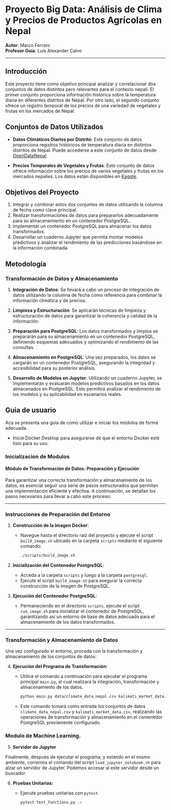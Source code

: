 # Proyecto Big Data: Análisis de Clima y Precios de Productos Agrícolas en Nepal

**Autor**: Marco Ferraro  
**Profesor Guía**: Luis Alexander Calvo

---

## Introducción

Este proyecto tiene como objetivo principal analizar y correlacionar dos conjuntos de datos distintos pero relevantes para el contexto nepalí. El primer conjunto proporciona información histórica sobre la temperatura diaria en diferentes distritos de Nepal. Por otro lado, el segundo conjunto ofrece un registro temporal de los precios de una variedad de vegetales y frutas en los mercados de Nepal.

## Conjuntos de Datos Utilizados

- **Datos Climáticos Diarios por Distrito**: Este conjunto de datos proporciona registros históricos de temperatura diaria en distintos distritos de Nepal. Puede accederse a este conjunto de datos desde [OpenDataNepal](https://opendatanepal.com/dataset/district-wise-daily-climate-data-for-nepal).

- **Precios Temporales de Vegetales y Frutas**: Este conjunto de datos ofrece información sobre los precios de varios vegetales y frutas en los mercados nepalíes. Los datos están disponibles en [Kaggle](https://www.kaggle.com/datasets/ramkrijal/agriculture-vegetables-fruits-time-series-prices).

## Objetivos del Proyecto

1. Integrar y combinar estos dos conjuntos de datos utilizando la columna de fecha como clave principal.
2. Realizar transformaciones de datos para prepararlos adecuadamente para su almacenamiento en un contenedor PostgreSQL.
3. Implementar un contenedor PostgreSQL para almacenar los datos transformados.
4. Desarrollar un cuaderno Jupyter que permita montar modelos predictivos y analizar el rendimiento de las predicciones basándose en la información combinada.

## Metodología

### Transformación de Datos y Almacenamiento

1. **Integración de Datos**: Se llevará a cabo un proceso de integración de datos utilizando la columna de fecha como referencia para combinar la información climática y de precios.

2. **Limpieza y Estructuración**: Se aplicarán técnicas de limpieza y estructuración de datos para garantizar la coherencia y calidad de la información.

3. **Preparación para PostgreSQL**: Los datos transformados y limpios se prepararán para su almacenamiento en un contenedor PostgreSQL, definiendo esquemas adecuados y optimizando el rendimiento de las consultas.

4. **Almacenamiento en PostgreSQL**: Una vez preparados, los datos se cargarán en un contenedor PostgreSQL, asegurando la integridad y accesibilidad para su posterior análisis.

5. **Desarrollo de Modelos en Jupyter**: Utilizando un cuaderno Jupyter, se implementarán y evaluarán modelos predictivos basados en los datos almacenados en PostgreSQL. Esto permitirá analizar el rendimiento de los modelos y su aplicabilidad en escenarios reales.

## Guia de usuario

Aca se presenta una guía de como utilizar e iniciar los módulos de forma adecuada.

- Inicie Docker Desktop para asegurarse de que el entorno Docker esté listo para su uso.

### Inicializacion de Modulos

#### Módulo de Transformación de Datos: Preparación y Ejecución

Para garantizar una correcta transformación y almacenamiento de los datos, es esencial seguir una serie de pasos estructurados que permitan una implementación eficiente y efectiva. A continuación, se detallan los pasos necesarios para llevar a cabo este proceso:

---

### Instrucciones de Preparación del Entorno

1. **Construcción de la Imagen Docker**:

   - Navegue hasta el directorio raíz del proyecto y ejecute el script `build_image.sh` ubicado en la carpeta `scripts` mediante el siguiente comando:

     ```bash
     ./scripts/build_image.sh
     ```

2. **Inicialización del Contenedor PostgreSQL**:

   - Acceda a la carpeta `scripts` y luego a la carpeta `postgresql`.
   - Ejecute el script `build_image.sh` para asegurar la correcta construcción de la imagen de PostgreSQL.

3. **Ejecución del Contenedor PostgreSQL**:
   - Permaneciendo en el directorio `scripts`, ejecute el script `run_image.sh` para inicializar el contenedor de PostgreSQL, garantizando así un entorno de base de datos adecuado para el almacenamiento de los datos transformados.

---

### Transformación y Almacenamiento de Datos

Una vez configurado el entorno, proceda con la transformación y almacenamiento de los conjuntos de datos:

4. **Ejecución del Programa de Transformación**:

   - Utilice el comando a continuación para ejecutar el programa principal `main.py`, el cual realizará la integración, transformación y almacenamiento de los datos.

     ```bash
     python main.py data/climate_data_nepal.csv kalimati_market_data.csv
     ```

   - Este comando tomará como entrada los conjuntos de datos `climate_data_nepal.csv` y `kalimati_market_data.csv`, realizando las operaciones de transformación y almacenamiento en el contenedor PostgreSQL previamente configurado.

### Modulo de Machine Learning.

5. **Servidor de Jupyter**

Finalmente, despues de ejecutar el programa, y estando en el mismo ambiente, corremos el comando del script `load_jupyter_notebook.sh` para alzar un servidor de Jupyter. Podemos accesar al este servidor desde un buscador

6. **Pruebas Unitarias:**

   - Ejecute pruebas unitarias con `pytest`.

     ```bash
     pytest test_functions.py -v
     ```
